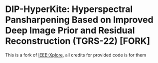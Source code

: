 # DIP-HyperKite: Hyperspectral Pansharpening Based on Improved Deep Image Prior and  Residual Reconstruction (TGRS-22) [FORK]

This is a fork of [IEEE-Xplore](https://ieeexplore.ieee.org/document/), all credits for provided code is for them 



